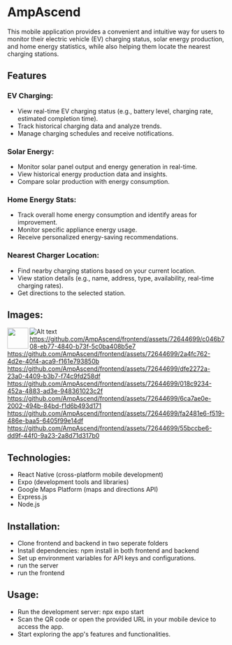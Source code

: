 # AmpAscend

This mobile application provides a convenient and intuitive way for users to monitor their electric vehicle (EV) charging status, solar energy production, and home energy statistics, while also helping them locate the nearest charging stations.

## Features
### EV Charging:
- View real-time EV charging status (e.g., battery level, charging rate, estimated completion time).
- Track historical charging data and analyze trends.
- Manage charging schedules and receive notifications.
### Solar Energy:
- Monitor solar panel output and energy generation in real-time.
- View historical energy production data and insights.
- Compare solar production with energy consumption.
### Home Energy Stats:
- Track overall home energy consumption and identify areas for improvement.
- Monitor specific appliance energy usage.
- Receive personalized energy-saving recommendations.
### Nearest Charger Location:
- Find nearby charging stations based on your current location.
- View station details (e.g., name, address, type, availability, real-time charging rates).
- Get directions to the selected station.

## Images:
<a href="url"><img src="[http://url.to/image.png](https://github.com/AmpAscend/frontend/assets/72644699/ef51fb14-534d-49e7-bc97-409071400a05)" align="left" height="48" width="48" ></a>

![Alt text](https://github.com/AmpAscend/frontend/assets/72644699/ef51fb14-534d-49e7-bc97-409071400a05)
https://github.com/AmpAscend/frontend/assets/72644699/c046b708-eb77-4840-b73f-5c0ba408b5e7
https://github.com/AmpAscend/frontend/assets/72644699/2a4fc762-4d2e-40f4-aca9-f161e793850b
https://github.com/AmpAscend/frontend/assets/72644699/dfe2272a-23a0-4409-b3b7-f74c9fd258df
https://github.com/AmpAscend/frontend/assets/72644699/018c9234-452a-4883-ad3e-948361023c2f
https://github.com/AmpAscend/frontend/assets/72644699/6ca7ae0e-2002-494b-84bd-f1d6b493d171
https://github.com/AmpAscend/frontend/assets/72644699/fa2481e6-f519-486e-baa5-6405f99e14df
https://github.com/AmpAscend/frontend/assets/72644699/55bccbe6-dd9f-44f0-9a23-2a8d71d317b0
## Technologies:

- React Native (cross-platform mobile development)
- Expo (development tools and libraries)
- Google Maps Platform (maps and directions API)
- Express.js
- Node.js

## Installation:

- Clone frontend and backend in two seperate folders
- Install dependencies: npm install in both frontend and backend
- Set up environment variables for API keys and configurations.
- run the server
- run the frontend


## Usage:

- Run the development server: npx expo start
- Scan the QR code or open the provided URL in your mobile device to access the app.
- Start exploring the app's features and functionalities.
